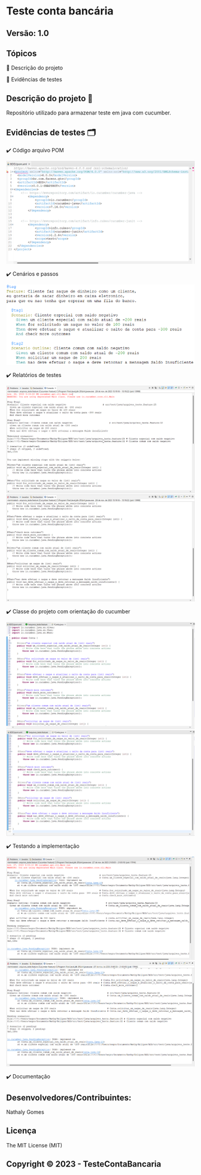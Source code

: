 # Teste conta bancária

## Versão: 1.0 

## Tópicos
🔹 Descrição do projeto 

🔹 Evidências de testes

## Descrição do projeto 📝
Repositório utilizado para armazenar teste em java com cucumber.

## Evidências de testes 🗂️
✔️ Código arquivo POM

<img src="Captura de tela 2023-11-27 201815.png">

✔️ Cenários e passos

<img src="Captura de tela 2023-11-27 202600.png">

✔️ Relatórios de testes

<img src="Captura de tela 2023-11-27 202946.png">

<img src="Captura de tela 2023-11-27 203105.png">

✔️ Classe do projeto com orientação do cucumber

<img src="Captura de tela 2023-11-27 205249.png">

<img src="Captura de tela 2023-11-27 205414.png">

✔️ Testando a implementação

<img src="Captura de tela 2023-11-27 225226.png">

<img src="Captura de tela 2023-11-27 225246.png">

✔️ Documentação 

## Desenvolvedores/Contribuintes:
Nathaly Gomes

## Licença
The MIT License (MIT)

## Copyright ©️ 2023 - TesteContaBancaria
